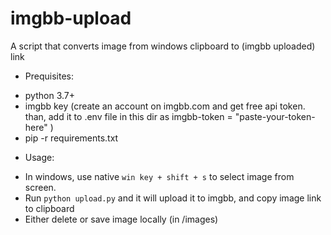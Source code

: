 # imgbb-upload
A script that converts image from windows clipboard to (imgbb uploaded) link

* Prequisites:
- python 3.7+
- imgbb key (create an account on imgbb.com and get free api token. than, add it to .env file in this dir as imgbb-token = "paste-your-token-here" )
- pip -r requirements.txt


* Usage:
- In windows, use native `win key + shift + s` to select image from screen. 
- Run `python upload.py` and it will upload it to imgbb, and copy image link to clipboard
- Either delete or save image locally (in /images)
